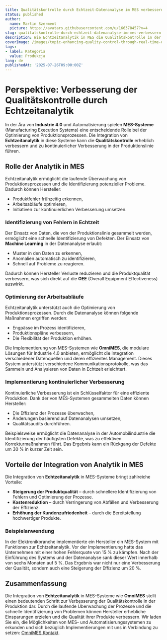 ```yaml
---
title: Qualitätskontrolle durch Echtzeit-Datenanalyse im MES verbessern
status: published
author:
  name: Martin Szerment
  picture: https://avatars.githubusercontent.com/u/166378457?v=4
slug: qualitatskontrolle-durch-echtzeit-datenanalyse-im-mes-verbessern
description: Wie Echtzeitanalytik in MES die Qualitätskontrolle in der Produktion verbessert.
coverImage: /images/topic-enhancing-quality-control-through-real-time-data-analytics-in-manufacturing-execution-systems-for-continuous-impro.png
tags:
- label: Kategoria
  value: Produkcja
lang: de
publishedAt: '2025-07-26T09:00:00Z'
---
```

# Perspektive: Verbesserung der Qualitätskontrolle durch Echtzeitanalytik

In der Ära von **Industrie 4.0** und Automatisierung spielen **MES-Systeme** (Manufacturing Execution Systems) eine entscheidende Rolle bei der Optimierung von Produktionsprozessen. Die Integration von **Echtzeitanalytik** in diese Systeme kann die **Qualitätskontrolle** erheblich verbessern und zu kontinuierlicher Verbesserung in der Produktionslinie führen.

## Rolle der Analytik in MES

Echtzeitanalytik ermöglicht die laufende Überwachung von Produktionsprozessen und die Identifizierung potenzieller Probleme. Dadurch können Hersteller:
- Produktfehler frühzeitig erkennen,
- Arbeitsabläufe optimieren,
- Initiativen zur kontinuierlichen Verbesserung umsetzen.

### Identifizierung von Fehlern in Echtzeit

Der Einsatz von Daten, die von der Produktionslinie gesammelt werden, ermöglicht eine schnelle Identifizierung von Defekten. Der Einsatz von **Machine Learning** in der Datenanalyse erlaubt:
- Muster in den Daten zu erkennen,
- Anomalien automatisch zu identifizieren,
- Schnell auf Probleme zu reagieren.

Dadurch können Hersteller Verluste reduzieren und die Produktqualität verbessern, was sich direkt auf die **OEE** (Overall Equipment Effectiveness) auswirkt.

### Optimierung der Arbeitsabläufe

Echtzeitanalytik unterstützt auch die Optimierung von Produktionsprozessen. Durch die Datenanalyse können folgende Maßnahmen ergriffen werden:
- Engpässe im Prozess identifizieren,
- Produktionspläne verbessern,
- Die Flexibilität der Produktion erhöhen.

Die Implementierung von MES-Systemen wie **OmniMES**, die modulare Lösungen für Industrie 4.0 anbieten, ermöglicht die Integration verschiedener Datenquellen und deren effizientes Management. Dieses System unterstützt verschiedene Kommunikationsprotokolle, was das Sammeln und Analysieren von Daten in Echtzeit erleichtert.

### Implementierung kontinuierlicher Verbesserung

Kontinuierliche Verbesserung ist ein Schlüsselfaktor für eine effiziente Produktion. Dank der von MES-Systemen gesammelten Daten können Hersteller:
- Die Effizienz der Prozesse überwachen,
- Änderungen basierend auf Datenanalysen umsetzen,
- Qualitätsaudits durchführen.

Beispielsweise ermöglicht die Datenanalyse in der Automobilindustrie die Identifizierung der häufigsten Defekte, was zu effektiven Korrekturmaßnahmen führt. Das Ergebnis kann ein Rückgang der Defekte um 30 % in kurzer Zeit sein.

## Vorteile der Integration von Analytik in MES

Die Integration von **Echtzeitanalytik** in MES-Systeme bringt zahlreiche Vorteile:
- **Steigerung der Produktqualität** – durch schnellere Identifizierung von Fehlern und Optimierung der Prozesse.
- **Kostenreduktion** – durch Verringerung von Abfällen und Verbesserung der Effizienz.
- **Erhöhung der Kundenzufriedenheit** – durch die Bereitstellung hochwertiger Produkte.

### Beispielanwendung

In der Elektronikbranche implementierte ein Hersteller ein MES-System mit Funktionen zur Echtzeitanalytik. Vor der Implementierung hatte das Unternehmen mit einer hohen Fehlerquote von 15 % zu kämpfen. Nach der Einführung des Systems und der Datenanalyse sank dieser Wert innerhalb von sechs Monaten auf 5 %. Das Ergebnis war nicht nur eine Verbesserung der Qualität, sondern auch eine Steigerung der Effizienz um 20 %.

## Zusammenfassung

Die Integration von **Echtzeitanalytik** in MES-Systeme wie **OmniMES** stellt einen bedeutenden Schritt zur Verbesserung der Qualitätskontrolle in der Produktion dar. Durch die laufende Überwachung der Prozesse und die schnelle Identifizierung von Problemen können Hersteller erhebliche Einsparungen erzielen und die Qualität ihrer Produkte verbessern. Wir laden Sie ein, die Möglichkeiten von MES- und Automatisierungssystemen zu erkunden und sich bezüglich Implementierungen mit uns in Verbindung zu setzen: [OmniMES Kontakt](https://www.omnimes.com/de/kontakt).
